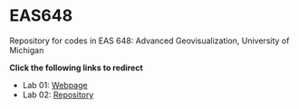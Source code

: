 # EAS648
Repository for codes in EAS 648: Advanced Geovisualization, University of Michigan



**Click the following links to redirect**

- Lab 01: [Webpage](https://humblepasty.github.io/EAS648/Lab/01/)
- Lab 02: [Repository](https://github.com/HumblePasty/EAS648/tree/master/Lab/02)
